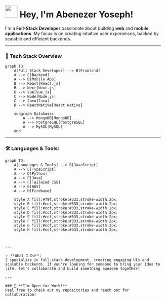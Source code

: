 # <img src="https://media.giphy.com/media/hvRJCLFzcasrR4ia7z/giphy.gif" width="40px"/> **Hey, I'm Abenezer Yoseph!**

I'm a **Full-Stack Developer** passionate about building **web** and **mobile applications**. My focus is on creating intuitive user experiences, backed by scalable and efficient backends.

---

### 🚀 **Tech Stack Overview**

```mermaid
graph TD;
    A[Full Stack Developer] --> B[Frontend]
    A --> C[Backend]
    A --> D[Mobile App]
    B --> React[React.js]
    B --> Next[Next.js]
    B --> Vue[Vue.js]
    C --> Node[Node.js]
    C --> Java[Java]
    D --> ReactNative[React Native]
    
    subgraph Databases
        A --> MongoDB[MongoDB]
        A --> PostgreSQL[PostgreSQL]
        A --> MySQL[MySQL]
    end

```

---

### 🛠️ **Languages & Tools**:

```mermaid
graph TD;
    A[Languages & Tools] --> B[JavaScript]
    A --> C[TypeScript]
    A --> D[Python]
    A --> E[Java]
    A --> F[Tailwind CSS]
    A --> G[AWS]
    A --> H[Firebase]
    
    style A fill:#f9f,stroke:#333,stroke-width:2px;
    style B fill:#ccf,stroke:#333,stroke-width:2px;
    style C fill:#ccf,stroke:#333,stroke-width:2px;
    style D fill:#ccf,stroke:#333,stroke-width:2px;
    style E fill:#ccf,stroke:#333,stroke-width:2px;
    style F fill:#ccf,stroke:#333,stroke-width:2px;
    style G fill:#ccf,stroke:#333,stroke-width:2px;
    style H fill:#ccf,stroke:#333,stroke-width:2px;



---

✨ **What I Do**:  
I specialize in full-stack development, creating engaging UIs and scalable backends. If you're looking for someone to bring your idea to life, let's collaborate and build something awesome together!

---

### 🌟 **I'm Open for Work!**  
Feel free to check out my repositories and reach out for collaboration!

